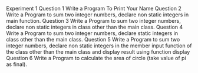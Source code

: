 Experiment 1
Question 1 Write a  Program To Print Your Name
Question 2 Write a Program to sum two integer numbers, declare non static integers in main function.
Question 3 Write a Program to sum two integer numbers, declare non static integers in class other than the main class.
Question 4 Write a Program to sum two integer numbers, declare static integers in class other than the main  class.
Question 5 Write a Program to sum two integer numbers, declare non static integers in the member input function of the class other than the main class and display result using function display
Question 6 Write a Program to calculate the area of circle (take value of pi as final).
